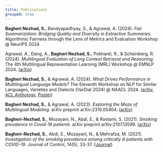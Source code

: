 ```yaml
---
title: Publications
grouped: true
---
```


**Bagheri Nezhad, S.**, Bandyapadhyay, S., & Agrawal, A. (2024). *Fair Summarization: Bridging Quality and Diversity in Extractive Summaries*. Algorithmic Fairness through the Lens of Metrics and Evaluation Workshop @ NeurIPS 2024.

Agrawal, A., Dang, A., **Bagheri Nezhad, S.**, Pokharel, R., & Scheinberg, R. (2024). *Multilingual Evaluation of Long Context Retrieval and Reasoning*. The 4th Multilingual Representation Learning (MRL) Workshop @ EMNLP 2024. ([arXiv](https://arxiv.org/pdf/2409.18006))

**Bagheri Nezhad, S.**, & Agrawal, A. (2024). *What Drives Performance in Multilingual Language Models?* The Eleventh Workshop on NLP for Similar Languages, Varieties and Dialects (VarDial 2024) @ NAACL 2024. ([arXiv](https://arxiv.org/pdf/2401.05404), [ACL Anthology](https://aclanthology.org/2024.vardial-1.2.pdf), [Poster](assets/docs/Poster-WhatDrives-Vardial2024.pdf))

**Bagheri Nezhad, S.**, & Agrawal, A. (2023). *Exploring the Maze of Multilingual Modeling*. arXiv preprint arXiv:2310.05404. ([arXiv](https://arxiv.org/pdf/2310.05404))

**Bagheri-Nezhad, S.**, Mozayani, N., Abdi, E., & Rostami, S. (2021). *Smoking prevalence in Covid-19 patients*. arXiv preprint arXiv:2107.13599. ([arXiv](https://arxiv.org/pdf/2107.13599))

**Bagheri-Nezhad, S.**, Abdi, E., Mozayani, N., & Mehrafza, M. (2021). *Investigation of the smoking prevalence among critically ill patients with COVID-19*. Journal of Control, 14(5), 33-37. ([Journal](https://joc.kntu.ac.ir/article-1-816-en.pdf))
